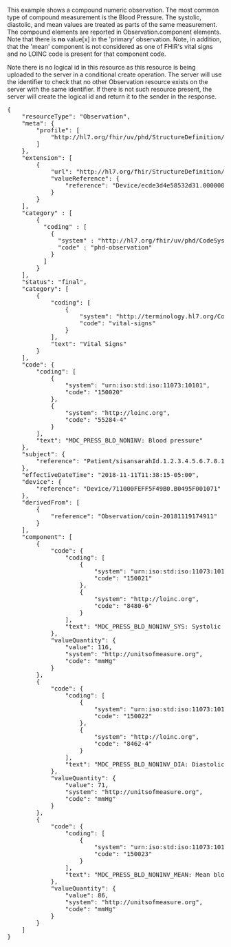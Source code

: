 This example shows a compound numeric observation. The most common type of compound measurement is the Blood Pressure. The systolic, diastolic, and mean values are treated as parts of the same measurement. The compound elements are reported in Observation.component elements. Note that there is **no** value[x] in the 'primary' observation. Note, in addition, that the 'mean' component is not considered as one of FHIR's vital signs and no LOINC code is present for that component code.

Note there is no logical id in this resource as this resource is being uploaded to the server in a conditional create operation. The server will use the identifier to check that no other Observation resource exists on the server with the same identifier. If there is not such resource present, the server will create the logical id and return it to the sender in the response. 

<pre>
{
	"resourceType": "Observation",
	"meta": {
		"profile": [
			"http://hl7.org/fhir/uv/phd/StructureDefinition/PhdCompoundNumericObservation"
		]
	},
	"extension": [
		{
			"url": "http://hl7.org/fhir/StructureDefinition/observation-gatewayDevice",
			"valueReference": {
				"reference": "Device/ecde3d4e58532d31.000000000000"	// Resource already on the server
			}
		}
	],
	"category" : [
		{
		  "coding" : [
			{
			  "system" : "http://hl7.org/fhir/uv/phd/CodeSystem/PhdObservationCategories",
			  "code" : "phd-observation"
			}
		  ]
		}
	],
	"status": "final",
	"category": [
		{
			"coding": [
				{
					"system": "http://terminology.hl7.org/CodeSystem/observation-category",
					"code": "vital-signs"
				}
			],
			"text": "Vital Signs"
		}
	],
	"code": {
		"coding": [
			{
				"system": "urn:iso:std:iso:11073:10101",
				"code": "150020"
			},
			{
				"system": "http://loinc.org",
				"code": "55284-4"
			}
		],
		"text": "MDC_PRESS_BLD_NONINV: Blood pressure"
	},
	"subject": {
		"reference": "Patient/sisansarahId.1.2.3.4.5.6.7.8.10"	// Resource already on the server
	},
	"effectiveDateTime": "2018-11-11T11:38:15-05:00",
	"device": {
		"reference": "Device/711000FEFF5F49B0.B0495F001071"
	},
	"derivedFrom": [
		{
			"reference": "Observation/coin-20181119174911"	// Resource already on the server
		}
	],
	"component": [
		{
			"code": {
				"coding": [
					{
						"system": "urn:iso:std:iso:11073:10101",
						"code": "150021"
					},
					{
						"system": "http://loinc.org",
						"code": "8480-6"
					}
				],
				"text": "MDC_PRESS_BLD_NONINV_SYS: Systolic blood pressure"
			},
			"valueQuantity": {
				"value": 116,
				"system": "http://unitsofmeasure.org",
				"code": "mmHg"
			}
		},
		{
			"code": {
				"coding": [
					{
						"system": "urn:iso:std:iso:11073:10101",
						"code": "150022"
					},
					{
						"system": "http://loinc.org",
						"code": "8462-4"
					}
				],
				"text": "MDC_PRESS_BLD_NONINV_DIA: Diastolic blood pressure"
			},
			"valueQuantity": {
				"value": 71,
				"system": "http://unitsofmeasure.org",
				"code": "mmHg"
			}
		},
		{
			"code": {
				"coding": [
					{
						"system": "urn:iso:std:iso:11073:10101",
						"code": "150023"
					}
				],
				"text": "MDC_PRESS_BLD_NONINV_MEAN: Mean blood pressure"
			},
			"valueQuantity": {
				"value": 86,
				"system": "http://unitsofmeasure.org",
				"code": "mmHg"
			}
		}
	]
}
</pre>